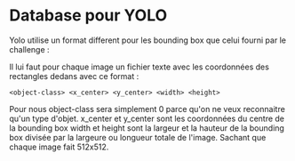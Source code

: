 # Database pour YOLO

Yolo utilise un format different pour les bounding box que celui fourni par le challenge :

Il lui faut pour chaque image un fichier texte avec les coordonnées des rectangles dedans avec ce format :

```
<object-class> <x_center> <y_center> <width> <height>
```

Pour nous object-class sera simplement 0 parce qu'on ne veux reconnaitre qu'un type d'objet.
x_center et y_center sont les coordonnées du centre de la bounding box
width et height sont la largeur et la hauteur de la bounding box divisée par la largeure ou longueur totale de l'image. Sachant que chaque image fait 512x512.

